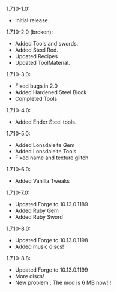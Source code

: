 1.7.10-1.0:
+ Initial release.
 
1.7.10-2.0 (broken):
+ Added Tools and swords.
+ Added Steel Rod.
+ Updated Recipes
+ Updated ToolMaterial.

1.7.10-3.0:
+ Fixed bugs in 2.0
+ Added Hardened Steel Block
+ Completed Tools

1.7.10-4.0:
+ Added Ender Steel tools.

1.7.10-5.0:
+ Added Lonsdaleite Gem
+ Added Lonsdaleite Tools
+ Fixed name and texture glitch

1.7.10-6.0:
+ Added Vanilla Tweaks

1.7.10-7.0:
+ Updated Forge to 10.13.0.1189
+ Added Ruby Gem
+ Added Ruby Sword

1.7.10-8.0:
+ Updated Forge to 10.13.0.1198
+ Added music discs!

1.7.10-8.8:
+ Updated Forge to 10.13.0.1199
+ More discs!
+ New problem : The mod is 6 MB now!!!
